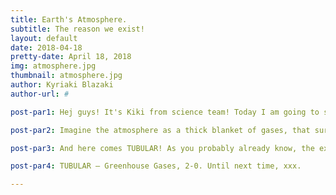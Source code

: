 ```yaml
---
title: Earth's Atmosphere.
subtitle: The reason we exist!
layout: default
date: 2018-04-18
pretty-date: April 18, 2018
img: atmosphere.jpg
thumbnail: atmosphere.jpg
author: Kyriaki Blazaki
author-url: #

post-par1: Hej guys! It's Kiki from science team! Today I am going to say some things about our atmosphere and why the altitudes that the balloon will fly, are perfect for our Tubular experiment!  

post-par2: Imagine the atmosphere as a thick blanket of gases, that surrounds earth and stays in place because of the gravity. It is the protector of life, creating pressure that allows water to remain liquid. It consists of Nitrogen, Oxygen, Argon and a small number of other gases. But this is not the only reason why the atmosphere is important. It also absorbs the ultraviolet solar radiation, warming the surface, an effect known as the greenhouse effect. The three major greenhouse gases are water vapor, carbon dioxide, and methane. Strengthening of the greenhouse effect through human activities is known as anthropogenic greenhouse effect which leads to increased atmospheric carbon dioxide levels and thus, global warming.

post-par3: And here comes TUBULAR! As you probably already know, the experiment will collect air from the upper troposphere and lower stratosphere, approximately between 15 and 25 km. And it is where one can find the higher concentration of greenhouse gases!  Also, the Arctic is of special interest, when it comes to global warming research. Meridional winds, push the greenhouse gases from the equator to the poles, resulting in higher concentrations of greenhouse gases at the poles than any other place!

post-par4: TUBULAR – Greenhouse Gases, 2-0. Until next time, xxx. 

---
```


